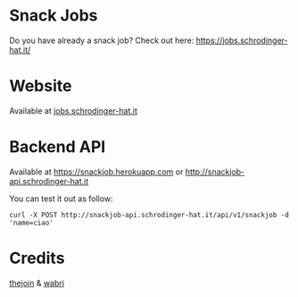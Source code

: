 # Snack Jobs

Do you have already a snack job? Check out here: https://jobs.schrodinger-hat.it/

# Website

Available at [jobs.schrodinger-hat.it](https://jobs.schrodinger-hat.it/)

# Backend API

Available at https://snackjob.herokuapp.com or http://snackjob-api.schrodinger-hat.it

You can test it out as follow:

`
curl -X POST http://snackjob-api.schrodinger-hat.it/api/v1/snackjob -d 'name=ciao'
`

# Credits

[thejoin](https://github.com/thejoin95) & [wabri](https://github.com/wabri)